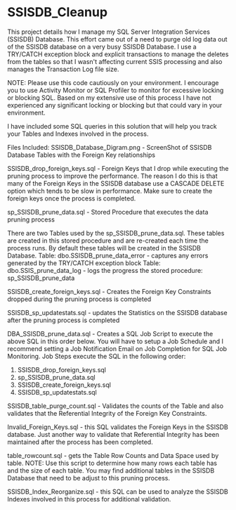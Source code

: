 # SSISDB_Cleanup

This project details how I manage my SQL Server Integration Services (SSISDB) Database.  This effort came out of a need to purge old log data out of the SSISDB database on a very busy SSISDB Database.  I use a TRY/CATCH exception block and explicit transactions to manage the deletes from the tables so that I wasn't affecting current SSIS processing and also manages the Transaction Log file size.   

NOTE:  Please use this code cautiously on your environment.  I encourage you to use Activity Monitor or SQL Profiler to monitor for excessive locking or blocking SQL.  Based on my extensive use of this process I have not experienced any significant locking or blocking but that could vary in your environment.

I have included some SQL queries in this solution that will help you track your Tables and Indexes involved in the process.

Files Included:
SSISDB_Database_Digram.png - ScreenShot of SSISDB Database Tables with the Foreign Key relationships

SSISDB_drop_foreign_keys.sql - Foreign Keys that I drop while executing the pruning process to improve the performance.  The reason I do this is that many of the Foreign Keys in the SSISDB database use a CASCADE DELETE option which tends to be slow in performance.   Make sure to create the foreign keys once the process is completed.  

sp_SSISDB_prune_data.sql - Stored Procedure that executes the data pruning process

There are two Tables used by the sp_SSISDB_prune_data.sql.  These tables are created in this stored procedure and are re-created each time the process runs.  By default these tables will be created in the SSISDB Database.
Table: dbo.SSISDB_prune_data_error - captures any errors generated by the TRY/CATCH exception block
Table: dbo.SSIS_prune_data_log - logs the progress the stored procedure: sp_SSISDB_prune_data

SSISDB_create_foreign_keys.sql - Creates the Foreign Key Constraints dropped during the pruning process is completed

SSISDB_sp_updatestats.sql - updates the Statistics on the SSISDB database after the pruning process is completed

DBA_SSISDB_prune_data.sql - Creates a SQL Job Script to execute the above SQL in this order below.  You will have to setup a Job Schedule and I recommend setting a Job Notification Email on Job Completion for SQL Job Monitoring.
Job Steps execute the SQL in the following order:
1. SSISDB_drop_foreign_keys.sql
2. sp_SSISDB_prune_data.sql
3. SSISDB_create_foreign_keys.sql
4. SSISDB_sp_updatestats.sql

SSISDB_table_purge_count.sql - Validates the counts of the Table and also validates that the Referential Integrity of the Foreign Key Constraints.

Invalid_Foreign_Keys.sql - this SQL validates the Foreign Keys in the SSISDB database.  Just another way to validate that Referential Integrity has been maintained after the process has been completed.

table_rowcount.sql - gets the Table Row Counts and Data Space used by table.  NOTE: Use this script to determine how many rows each table has and the size of each table.  You may find additional tables in the SSISDB Database that need to be adjust to this pruning process.

SSISDB_Index_Reorganize.sql - this SQL can be used to analyze the SSISDB Indexes involved in this process for additional validation.
